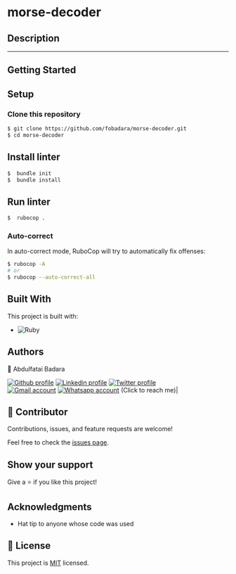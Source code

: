 # morse-decoder

## Description

---------------


## Getting Started

## Setup

### Clone this repository

```bash
$ git clone https://github.com/fobadara/morse-decoder.git
$ cd morse-decoder
```


## Install linter

```bash
$  bundle init
$  bundle install
```

## Run linter

```bash
$  rubocop .
```

### Auto-correct

In auto-correct mode, RuboCop will try to automatically fix offenses:

```bash
$ rubocop -A
# or
$ rubocop --auto-correct-all
```

## Built With

This project is built with:

-  ![Ruby](https://img.shields.io/badge/-Ruby-000000?style=flat&logo=ruby&logoColor=red)

## Authors

 👤 Abdulfatai Badara  
 
 <a target="_blank" href="https://github.com/fobadara"><img src="https://img.shields.io/badge/github-%23121011.svg?style=for-the-badge&logo=github&logoColor=white" alt="Github profile"></a>  <a target="_blank" href="https://www.linkedin.com/in/fob90s"><img src="https://img.shields.io/badge/-LinkedIn-0077b5?style=for-the-badge&logo=LinkedIn&logoColor=white" alt="Linkedin profile"></a> <a target="_blank" href="https://twitter.com/fob90s"><img src="https://img.shields.io/badge/-Twitter-1DA1F2?style=for-the-badge&logo=Twitter&logoColor=white" alt="Twitter profile"></a>  
<a target="_blank" href="mailto:fob90s@gmail.com"><img src="https://img.shields.io/badge/-Gmail-D14836?style=for-the-badge&logo=Gmail&logoColor=white" alt="Gmail account"></a> <a target="_blank" href="https://wa.me/+2349066478370"> <img src="https://img.shields.io/badge/WhatsApp-25D366?style=for-the-badge&logo=whatsapp&logoColor=white" alt="Whatsapp account"></a> (Click to reach me)|

## 🤝 Contributor

Contributions, issues, and feature requests are welcome!

Feel free to check the [issues page](https://github.com/BenMukebo/school-library/issues).

## Show your support

Give a ⭐️ if you like this project!

## Acknowledgments

- Hat tip to anyone whose code was used

## 📝 License

This project is [MIT](LICENSE) licensed.